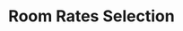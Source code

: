---
title: Room Rates Selection
api:
  file: __TravClan Hotels Partner APIs.postman_collection.json
  operationId: post_api-v1-hotels-itineraries-itrf0mc-select-roomrates
hidden: false
---